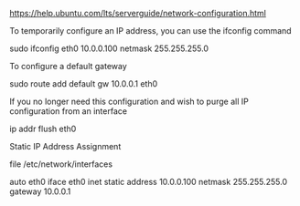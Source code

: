 https://help.ubuntu.com/lts/serverguide/network-configuration.html

To temporarily configure an IP address, you can use the ifconfig command

sudo ifconfig eth0 10.0.0.100 netmask 255.255.255.0

To configure a default gateway

sudo route add default gw 10.0.0.1 eth0

If you no longer need this configuration and wish to purge all IP configuration from an interface

ip addr flush eth0

Static IP Address Assignment

 file /etc/network/interfaces

auto eth0
iface eth0 inet static
address 10.0.0.100
netmask 255.255.255.0
gateway 10.0.0.1


